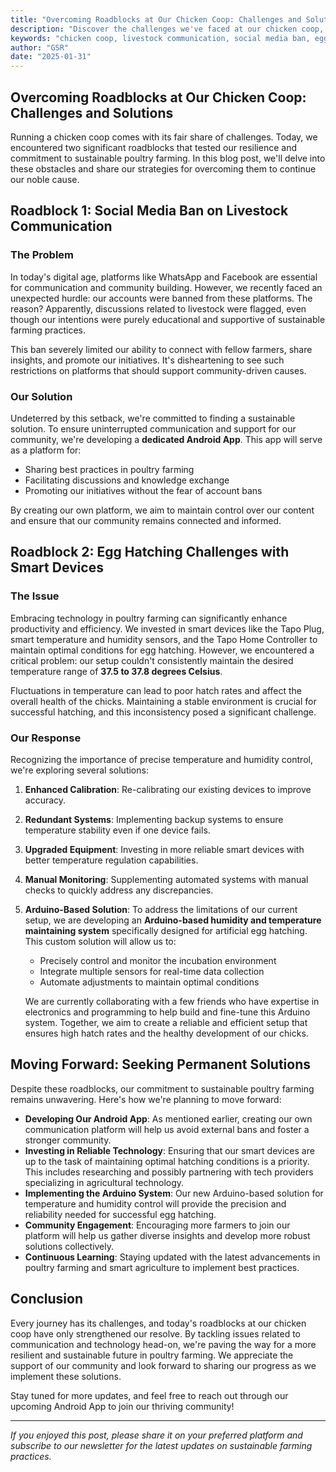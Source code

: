 ```yaml
---
title: "Overcoming Roadblocks at Our Chicken Coop: Challenges and Solutions"
description: "Discover the challenges we've faced at our chicken coop, including social media bans and smart device issues, and how we're developing permanent solutions to ensure the success of our noble cause."
keywords: "chicken coop, livestock communication, social media ban, egg hatching, smart devices, temperature control, Arduino, smart farming, poultry farming challenges, sustainable agriculture"
author: "GSR"
date: "2025-01-31"
---
```


## Overcoming Roadblocks at Our Chicken Coop: Challenges and Solutions

Running a chicken coop comes with its fair share of challenges. Today, we encountered two significant roadblocks that tested our resilience and commitment to sustainable poultry farming. In this blog post, we'll delve into these obstacles and share our strategies for overcoming them to continue our noble cause.

## Roadblock 1: Social Media Ban on Livestock Communication

### The Problem

In today's digital age, platforms like WhatsApp and Facebook are essential for communication and community building. However, we recently faced an unexpected hurdle: our accounts were banned from these platforms. The reason? Apparently, discussions related to livestock were flagged, even though our intentions were purely educational and supportive of sustainable farming practices.

This ban severely limited our ability to connect with fellow farmers, share insights, and promote our initiatives. It's disheartening to see such restrictions on platforms that should support community-driven causes.

### Our Solution

Undeterred by this setback, we're committed to finding a sustainable solution. To ensure uninterrupted communication and support for our community, we're developing a **dedicated Android App**. This app will serve as a platform for:

- Sharing best practices in poultry farming
- Facilitating discussions and knowledge exchange
- Promoting our initiatives without the fear of account bans

By creating our own platform, we aim to maintain control over our content and ensure that our community remains connected and informed.

## Roadblock 2: Egg Hatching Challenges with Smart Devices

### The Issue

Embracing technology in poultry farming can significantly enhance productivity and efficiency. We invested in smart devices like the Tapo Plug, smart temperature and humidity sensors, and the Tapo Home Controller to maintain optimal conditions for egg hatching. However, we encountered a critical problem: our setup couldn't consistently maintain the desired temperature range of **37.5 to 37.8 degrees Celsius**.

Fluctuations in temperature can lead to poor hatch rates and affect the overall health of the chicks. Maintaining a stable environment is crucial for successful hatching, and this inconsistency posed a significant challenge.

### Our Response

Recognizing the importance of precise temperature and humidity control, we're exploring several solutions:

1. **Enhanced Calibration**: Re-calibrating our existing devices to improve accuracy.
2. **Redundant Systems**: Implementing backup systems to ensure temperature stability even if one device fails.
3. **Upgraded Equipment**: Investing in more reliable smart devices with better temperature regulation capabilities.
4. **Manual Monitoring**: Supplementing automated systems with manual checks to quickly address any discrepancies.
5. **Arduino-Based Solution**: To address the limitations of our current setup, we are developing an **Arduino-based humidity and temperature maintaining system** specifically designed for artificial egg hatching. This custom solution will allow us to:
    - Precisely control and monitor the incubation environment
    - Integrate multiple sensors for real-time data collection
    - Automate adjustments to maintain optimal conditions

    We are currently collaborating with a few friends who have expertise in electronics and programming to help build and fine-tune this Arduino system. Together, we aim to create a reliable and efficient setup that ensures high hatch rates and the healthy development of our chicks.

## Moving Forward: Seeking Permanent Solutions

Despite these roadblocks, our commitment to sustainable poultry farming remains unwavering. Here's how we're planning to move forward:

- **Developing Our Android App**: As mentioned earlier, creating our own communication platform will help us avoid external bans and foster a stronger community.
- **Investing in Reliable Technology**: Ensuring that our smart devices are up to the task of maintaining optimal hatching conditions is a priority. This includes researching and possibly partnering with tech providers specializing in agricultural technology.
- **Implementing the Arduino System**: Our new Arduino-based solution for temperature and humidity control will provide the precision and reliability needed for successful egg hatching.
- **Community Engagement**: Encouraging more farmers to join our platform will help us gather diverse insights and develop more robust solutions collectively.
- **Continuous Learning**: Staying updated with the latest advancements in poultry farming and smart agriculture to implement best practices.

## Conclusion

Every journey has its challenges, and today's roadblocks at our chicken coop have only strengthened our resolve. By tackling issues related to communication and technology head-on, we're paving the way for a more resilient and sustainable future in poultry farming. We appreciate the support of our community and look forward to sharing our progress as we implement these solutions.

Stay tuned for more updates, and feel free to reach out through our upcoming Android App to join our thriving community!

---

*If you enjoyed this post, please share it on your preferred platform and subscribe to our newsletter for the latest updates on sustainable farming practices.*
